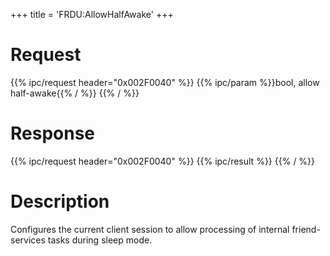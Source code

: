 +++
title = 'FRDU:AllowHalfAwake'
+++

# Request

{{% ipc/request header="0x002F0040" %}}
{{% ipc/param %}}bool, allow half-awake{{% / %}}
{{% / %}}

# Response

{{% ipc/request header="0x002F0040" %}}
{{% ipc/result %}}
{{% / %}}

# Description

Configures the current client session to allow processing of internal friend-services tasks during sleep mode.

